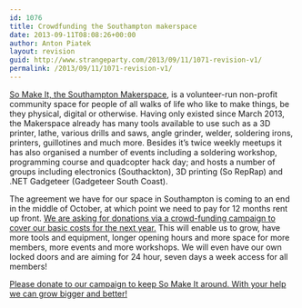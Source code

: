 ```yaml
---
id: 1076
title: Crowdfunding the Southampton makerspace
date: 2013-09-11T08:08:26+00:00
author: Anton Piatek
layout: revision
guid: http://www.strangeparty.com/2013/09/11/1071-revision-v1/
permalink: /2013/09/11/1071-revision-v1/
---
```

[So Make It, the Southampton Makerspace](http://www.somakeit.org.uk/), is a volunteer-run non-profit community space for people of all walks of life who like to make things, be they physical, digital or otherwise. Having only existed since March 2013, the Makerspace already has many tools available to use such as a 3D printer, lathe, various drills and saws, angle grinder, welder, soldering irons, printers, guillotines and much more. Besides it&#8217;s twice weekly meetups it has also organised a number of events including a soldering workshop, programming course and quadcopter hack day; and hosts a number of groups including electronics (Southackton), 3D printing (So RepRap) and .NET Gadgeteer (Gadgeteer South Coast).

The agreement we have for our space in Southampton is coming to an end in the middle of October, at which point we need to pay for 12 months rent up front. [We are asking for donations via a crowd-funding campaign to cover our basic costs for the next year.](https://www.crowdtilt.com/campaigns/fundraiser-for-so-make-it) This will enable us to grow, have more tools and equipment, longer opening hours and more space for more members, more events and more workshops. We will even have our own locked doors and are aiming for 24 hour, seven days a week access for all members!



[Please donate to our campaign to keep So Make It around. With your help we can grow bigger and better!](https://www.crowdtilt.com/campaigns/fundraiser-for-so-make-it)

&nbsp;